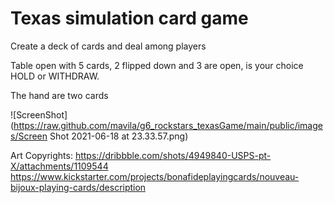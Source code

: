 # Texas simulation card game

Create a deck of cards and deal among players

Table open with 5 cards, 2 flipped down and 3 are open, is your choice HOLD or WITHDRAW.

The hand are two cards

![ScreenShot](https://raw.github.com/mavila/g6_rockstars_texasGame/main/public/images/Screen Shot 2021-06-18 at 23.33.57.png)
     
Art Copyrights:
     https://dribbble.com/shots/4949840-USPS-pt-X/attachments/1109544
     https://www.kickstarter.com/projects/bonafideplayingcards/nouveau-bijoux-playing-cards/description
